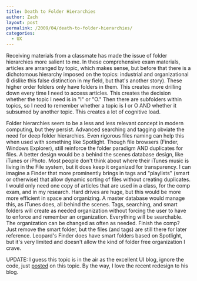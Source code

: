 ```yaml
---
title: Death to Folder Hierarchies
author: Zach
layout: post
permalink: /2009/04/death-to-folder-hierarchies/
categories:
  - UX
---
```

Receiving materials from a classmate has made the issue of folder hierarchies more salient to me. In these comprehensive exam materials, articles are arranged by topic, which makes sense, but before that there is a dichotomous hierarchy imposed on the topics: industrial and organizational (I dislike this false distinction in my field, but that's another story). These higher order folders only have folders in them. This creates more drilling down every time I need to access articles. This creates the decision whether the topic I need is in "I" or "O." Then there are subfolders within topics, so I need to remember whether a topic is I or O AND whether it subsumed by another topic. This creates a lot of cognitive load.

Folder hierarchies seem to be a less and less relevant concept in modern computing, but they persist. Advanced searching and tagging obviate the need for deep folder hierarchies. Even rigorous files naming can help this when used with something like Spotlight. Though file browsers (Finder, Windows Explorer), still reinforce the folder paradigm AND duplicates for files. A better design would be a behind the scenes database design, like iTunes or iPhoto. Most people don't think about where their iTunes music is living in the File system, but it does keep it organized for transparency. I can imagine a Finder that more prominently brings in tags and "playlists" (smart or otherwise) that allow dynamic sorting of files without creating duplicates. I would only need one copy of articles that are used in a class, for the comp exam, and in my research. Hard drives are huge, but this would be more more efficient in space and organizing. A master database would manage this, as iTunes does, all behind the scenes. Tags, searching, and smart folders will create as needed organization without forcing the user to have to enforce and remember an organization. Everything will be searchable. The organization can be changed as often as needed. Finish the comp? Just remove the smart folder, but the files (and tags) are still there for later reference. Leopard's Finder does have smart folders based on Spotlight, but it's very limited and doesn't allow the kind of folder free organization I crave.

UPDATE: I guess this topic is in the air as the excellent UI blog, ignore the code, just [posted][1] on this topic. By the way, I love the recent redesign to his blog.

 [1]: http://ignorethecode.net/blog/2009/04/09/the-desktop-metaphor/